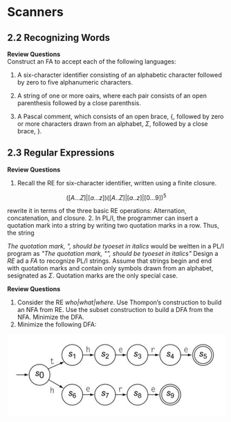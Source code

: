 # Scanners

## 2.2 Recognizing Words

**Review Questions**<br>
Construct an FA to accept each of the following languages:<br>

1. A six-character identifier consisting of an alphabetic character followed by zero to five alphanumeric characters.<br>

2. A string of one or more oairs, where each pair consists of an open parenthesis followed by a close parenthsis.<br>

3. A Pascal comment, which consists of an open brace, {, followed by zero or more characters drawn from an alphabet, $\Sigma$,  followed by a close brace, }.

## 2.3 Regular Expressions

**Review Questions**<br>

1. Recall the RE for six-character identifier, written using a finite closure.

 $$ ([A...Z]|[a...z])([A..Z]|[a..z]|[0...9])^5 $$

   rewrite it in terms of the three basic RE operations: Alternation, concatenation, and closure.
2. In PL/I, the programmer can insert a quotation mark into a string by writing two quotation marks in a row. Thus, the string

   _The quotation mark, ", should be tyoeset in italics_
   would be  weitten in a PL/I program as 
   _"The quotation mark, "", should be tyoeset in italics"_
   Design a _RE_ ad a _FA_ to recognize PL/I strings. Assume that strings begin and end with quotation marks and contain only symbols drawn from an alphabet, sesignated as $\Sigma$. Quotation marks are the only special case.

**Review Questions**<br>
1. Consider the RE _who|what|where_. Use Thompon’s construction to build an NFA from RE. Use the subset construction to build a DFA from the NFA. Minimize the DFA.
2. Minimize the following DFA:<br>


  ![DFA](DFA.jpg)


